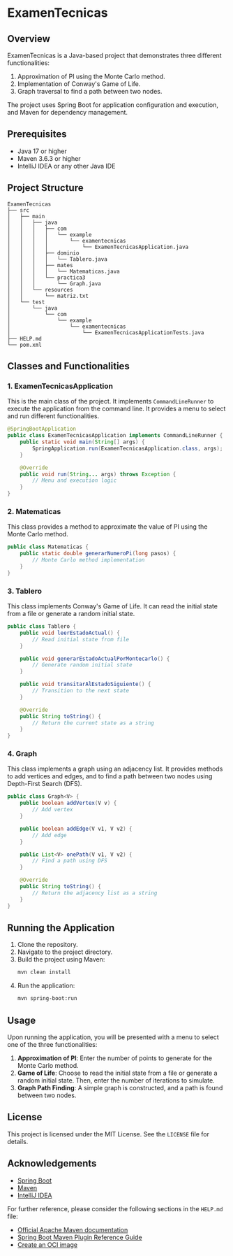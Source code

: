 # ExamenTecnicas

## Overview

ExamenTecnicas is a Java-based project that demonstrates three different functionalities:
1. Approximation of PI using the Monte Carlo method.
2. Implementation of Conway's Game of Life.
3. Graph traversal to find a path between two nodes.

The project uses Spring Boot for application configuration and execution, and Maven for dependency management.

## Prerequisites

- Java 17 or higher
- Maven 3.6.3 or higher
- IntelliJ IDEA or any other Java IDE

## Project Structure

```
ExamenTecnicas
├── src
│   ├── main
│   │   ├── java
│   │   │   ├── com
│   │   │   │   └── example
│   │   │   │       └── examentecnicas
│   │   │   │           └── ExamenTecnicasApplication.java
│   │   │   ├── dominio
│   │   │   │   └── Tablero.java
│   │   │   ├── mates
│   │   │   │   └── Matematicas.java
│   │   │   └── practica3
│   │   │       └── Graph.java
│   │   └── resources
│   │       └── matriz.txt
│   └── test
│       └── java
│           └── com
│               └── example
│                   └── examentecnicas
│                       └── ExamenTecnicasApplicationTests.java
├── HELP.md
└── pom.xml
```

## Classes and Functionalities

### 1. ExamenTecnicasApplication

This is the main class of the project. It implements `CommandLineRunner` to execute the application from the command line. It provides a menu to select and run different functionalities.

```java
@SpringBootApplication
public class ExamenTecnicasApplication implements CommandLineRunner {
    public static void main(String[] args) {
        SpringApplication.run(ExamenTecnicasApplication.class, args);
    }

    @Override
    public void run(String... args) throws Exception {
        // Menu and execution logic
    }
}
```

### 2. Matematicas

This class provides a method to approximate the value of PI using the Monte Carlo method.

```java
public class Matematicas {
    public static double generarNumeroPi(long pasos) {
        // Monte Carlo method implementation
    }
}
```

### 3. Tablero

This class implements Conway's Game of Life. It can read the initial state from a file or generate a random initial state.

```java
public class Tablero {
    public void leerEstadoActual() {
        // Read initial state from file
    }

    public void generarEstadoActualPorMontecarlo() {
        // Generate random initial state
    }

    public void transitarAlEstadoSiguiente() {
        // Transition to the next state
    }

    @Override
    public String toString() {
        // Return the current state as a string
    }
}
```

### 4. Graph

This class implements a graph using an adjacency list. It provides methods to add vertices and edges, and to find a path between two nodes using Depth-First Search (DFS).

```java
public class Graph<V> {
    public boolean addVertex(V v) {
        // Add vertex
    }

    public boolean addEdge(V v1, V v2) {
        // Add edge
    }

    public List<V> onePath(V v1, V v2) {
        // Find a path using DFS
    }

    @Override
    public String toString() {
        // Return the adjacency list as a string
    }
}
```

## Running the Application

1. Clone the repository.
2. Navigate to the project directory.
3. Build the project using Maven:
   ```sh
   mvn clean install
   ```
4. Run the application:
   ```sh
   mvn spring-boot:run
   ```

## Usage

Upon running the application, you will be presented with a menu to select one of the three functionalities:

1. **Approximation of PI**: Enter the number of points to generate for the Monte Carlo method.
2. **Game of Life**: Choose to read the initial state from a file or generate a random initial state. Then, enter the number of iterations to simulate.
3. **Graph Path Finding**: A simple graph is constructed, and a path is found between two nodes.

## License

This project is licensed under the MIT License. See the `LICENSE` file for details.

## Acknowledgements

- [Spring Boot](https://spring.io/projects/spring-boot)
- [Maven](https://maven.apache.org/)
- [IntelliJ IDEA](https://www.jetbrains.com/idea/)

For further reference, please consider the following sections in the `HELP.md` file:

- [Official Apache Maven documentation](https://maven.apache.org/guides/index.html)
- [Spring Boot Maven Plugin Reference Guide](https://docs.spring.io/spring-boot/3.4.3/maven-plugin)
- [Create an OCI image](https://docs.spring.io/spring-boot/3.4.3/maven-plugin/build-image.html)
